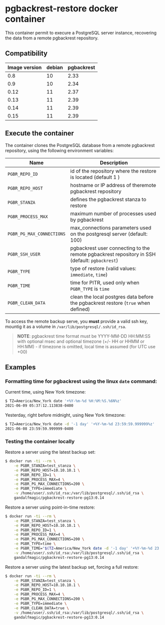 # pgbackrest-restore docker container

This container permit to execure a PostgreSQL server instance, recovering the data from a remote pgbackrest repository.

## Compatibility

| Image version | debian     | pgbackrest |
|---------------|------------|------------|
| 0.8           | 10         | 2.33       |
| 0.9           | 10         | 2.34       |
| 0.12          | 11         | 2.37       |
| 0.13          | 11         | 2.39       |
| 0.14          | 11         | 2.39       |
| 0.15          | 11         | 2.39       |

## Execute the container

The container clones the PostgreSQL database from a remote pgbackrest repository, using the following environment variables:

| Name                      | Description                                                                                   |
|---------------------------|-----------------------------------------------------------------------------------------------|
| `PGBR_REPO_ID`            | id of the repository where the restore is located (default 1 )                                |
| `PGBR_REPO_HOST`          | hostname or IP address of theremote pgbackrest repository                                     |
| `PGBR_STANZA`             | defines the pgbackrest stanza to restore                                                      |
| `PGBR_PROCESS_MAX`        | maximum number of processes used by pgbackrest                                                |
| `PGBR_PG_MAX_CONNECTIONS` | max_connections parameters used on the postgresql server (default: 100)                       |
| `PGBR_SSH_USER`           | pgbackrest user connecting to the remote pgbackrest repository in SSH (default: `pgbackrest`) |
| `PGBR_TYPE`               | type of restore (valid values: `immediate`, `time`)                                           |
| `PGBR_TIME`               | time for PITR, used only when `PGBR_TYPE` is `time`                                           |
| `PGBR_CLEAN_DATA`         | clean the local postgres data before the pgbackrest restore (`true` when defined)             |

To access the remote backup serve, you **must** provide a valid ssh key, mountig it as a volume in `/var/lib/postgresql/.ssh/id_rsa`.

> **NOTE**: pgbackrest time format must be YYYY-MM-DD HH:MM:SS with optional msec and optional timezone (+/- HH or HHMM or HH:MM) - if timezone is omitted, local time is assumed (for UTC use +00)
## Examples

### Formatting time for pgbackrest using the linux `date` command:

Current time, using New York timezone:

```bash
$ TZ=America/New_York date '+%Y-%m-%d %H:%M:%S.%6N%z'
2021-06-09 05:37:12.113838-0400
```

Yesterday, right before midnight, using New York timezone:

```bash
$ TZ=America/New_York date -d '-1 day' '+%Y-%m-%d 23:59:59.999999%z'
2021-06-08 23:59:59.999999-0400
```

### Testing the container locally

Restore a server using the latest backup set:

```bash
$ docker run -ti --rm \
    -e PGBR_STANZA=test_stanza \
    -e PGBR_REPO_HOST=10.10.10.1 \
    -e PGBR_REPO_ID=1 \
    -e PGBR_PROCESS_MAX=4 \
    -e PGBR_PG_MAX_CONNECTIONS=200 \
    -e PGBR_TYPE=immediate \
    -v /home/user/.ssh/id_rsa:/var/lib/postgresql/.ssh/id_rsa \
    gandalfmagic/pgbackrest-restore-pg13:0.14
```

Restore a server using point-in-time restore:

```bash
$ docker run -ti --rm \
    -e PGBR_STANZA=test_stanza \
    -e PGBR_REPO_HOST=10.10.10.1 \
    -e PGBR_REPO_ID=1 \
    -e PGBR_PROCESS_MAX=4 \
    -e PGBR_PG_MAX_CONNECTIONS=200 \
    -e PGBR_TYPE=time \
    -e PGBR_TIME="$(TZ=America/New_York date -d '-1 day' '+%Y-%m-%d 23:59:59.999999%z')" \
    -v /home/user/.ssh/id_rsa:/var/lib/postgresql/.ssh/id_rsa \
    gandalfmagic/pgbackrest-restore-pg13:0.14
```

Restore a server using the latest backup set, forcing a full restore:

```bash
$ docker run -ti --rm \
    -e PGBR_STANZA=test_stanza \
    -e PGBR_REPO_HOST=10.10.10.1 \
    -e PGBR_REPO_ID=1 \
    -e PGBR_PROCESS_MAX=4 \
    -e PGBR_PG_MAX_CONNECTIONS=200 \
    -e PGBR_TYPE=immediate \
    -e PGBR_CLEAN_DATA=true \
    -v /home/user/.ssh/id_rsa:/var/lib/postgresql/.ssh/id_rsa \
    gandalfmagic/pgbackrest-restore-pg13:0.14
```
